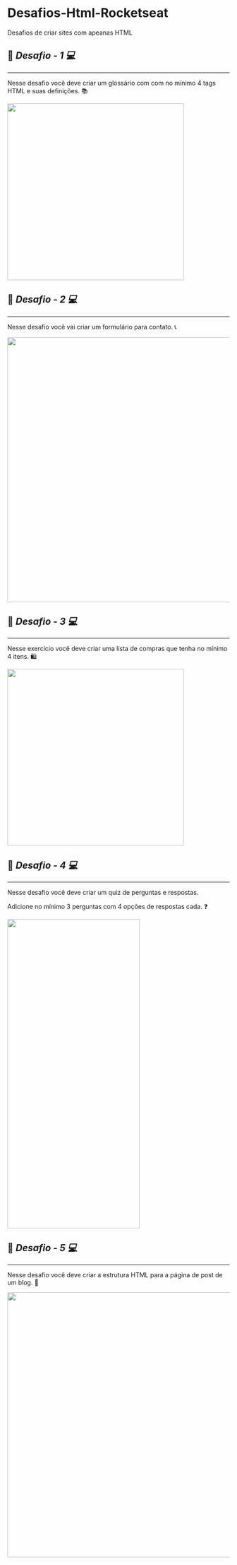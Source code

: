 # Desafios-Html-Rocketseat
Desafios de criar sites com apeanas HTML

<h2> 📍 <strong> <em> Desafio - 1 💻</em></strong> </h2>
<hr>
  <p>Nesse desafio você deve criar um glossário com com no mínimo 4 tags HTML e suas definições. 📚</p>
  
  <img src="https://user-images.githubusercontent.com/103296710/167728389-8f416a6f-eb0f-4ed9-8daa-83e11b42950f.png" width="400px">

<h2> 📍<strong> <em> Desafio - 2 💻</em></strong> </h2>
<hr>
  <p>Nesse desafio você vai criar um formulário para contato. 📞</p>
  <img src="https://user-images.githubusercontent.com/103296710/167728659-12b3f002-5a0c-4ed8-881f-ca078069287a.png" width="600px">
  
<h2> 📍<strong> <em> Desafio - 3 💻</em></strong> </h2>
<hr>
  <p>Nesse exercício você deve criar uma lista de compras que tenha no mínimo 4 itens. 🛍️</p>
  <img src="https://user-images.githubusercontent.com/103296710/167728972-8fb2441f-9f71-43f7-a8e0-18d758afe4ca.png" width="400px">
  
  <h2> 📍<strong> <em> Desafio - 4 💻</em></strong> </h2>
<hr>
  <p>Nesse desafio você deve criar um quiz de perguntas e respostas. <br>

Adicione no mínimo 3 perguntas com 4 opções de respostas cada. ❓</p>
  <img src="https://user-images.githubusercontent.com/103296710/167729200-8f6e9d93-2bd4-4320-b89d-8420ccb8ad35.png" height="700px" width="300px">

  <h2> 📍<strong> <em> Desafio - 5 💻</em></strong> </h2>
<hr>
  <p>Nesse desafio você deve criar a estrutura HTML para a página de post de um blog. 🚀 <br>
</p>
  <img src="https://user-images.githubusercontent.com/103296710/167730230-c43c421a-595d-48c2-8b26-2f925edefd3b.gif" width="600px">
